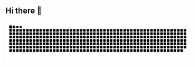 ## Hi there 👋

![snake gif](https://github.com/theotimeqrt/snk/raw/output/github-contribution-grid-snake.svg)
